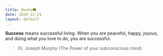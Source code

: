 ```yaml
---
title: Quote🗨️
date: 2020-12-23
layout: default
---
```

**Success** means successful living. When you are peaceful, happy, joyous, and doing what you love to do, you are successful.
                                                                                
> Dr. Joseph Murphy (The Power of your subconscious mind)
  